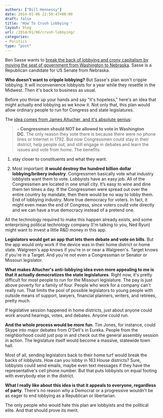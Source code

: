 ```yaml
---
authors: ["Bill Hennessy"]
date: 2014-01-06 22:59:47+00:00
draft: false
title: 'How To Crush Lobbying '
layout: blog
url: /2014/01/06/crush-lobbying/
categories:
- Politics
type: "post"
---
```


Ben Sasse wants to [break the back of lobbying and crony capitalism by moving the seat of government from Washington to Nebraska](https://www.businessinsider.com/ben-sasse-move-capital-to-nebraska-2014-1). Sasse is a Republican candidate for US Senate from Nebraska.

**Who doesn't want to cripple lobbying?** But Sasse's plan won't cripple lobbying. It will inconvenience lobbyists for a year while they resettle in the Midwest. Then it's back to business as usual.

Before you throw up your hands and say "it's hopeless," here's an idea that might actually end lobbying as we know it. Not only that, this plan would allow ordinary people to run for Congress and state legislatures.

The [idea comes from James Altucher, and it's absolute genius](https://www.jamesaltucher.com/2013/06/why-im-not-running-for-congress/):


> **- Congressmen should NOT be allowed to vote in Washington DC.** The only reason they vote there is because there were no phone lines or Internet in 1792. But now Congressmen could stay in their district, help people out, and still engage in debates and learn the issues and vote from home. The benefits:

1. stay closer to constituents and what they want.

2. Most important: **it would destroy the hundred billion dollar lobbying/bribery industry**. Congressmen basically vote what industry lobbyists want them to vote. Lobbyists have an easy job. All of the Congressmen are located in one small city. It’s easy to wine and dine them ten times a day. If the Congressmen were spread out over the entire country by mandate, then there would be no way to lobby them. End of lobbying industry. More true democracy for voters. In fact, it might even mean the end of Congress, since voters could vote directly and we can have a true democracy instead of a pretend one.


All the technology required to make this happen already exists, and some enterprising political technology company (I'm talking to you, Ned Ryun) might want to invest a little R&D money in this app.

**Legislators would get an app that lets them debate and vote on bills**. But the app would only work if the device was in their home district or home state. Walgreen's app knows if you're in or near a Walgreen's. Target knows if you're in a Target. And you're not even a Congressman or Senator or Missouri legislator.

**What makes Altucher's anti-lobbying idea even more appealing to me is that it actually democratizes the state legislatures**. Right now, it's pretty difficult for most people to run for the Missouri legislature. The pay is just above poverty for a family of four. People who work for a company can't really run. That limits the pool of possible legislators to young people with outside means of support, lawyers, financial planners, writers, and retirees, pretty much.

If legislative session happened in home districts, just about anyone could work around hearings, votes, and debates. Anyone could run.

**And the whole process would be more fun**. Tim Jones, for instance, could Skype into major debates from O'Dell's in Eureka. People from the neighborhood could just pop in and check out the general assembly session in action. The legislature itself would become a massive, statewide town hall.

Most of all, sending legislators back to their home turf would break the backs of lobbyists. How can you lobby in 163 House districts? Sure, lobbyists could send emails, maybe even text messages if they have the representative's cell phone number. But that puts lobbyists on equal footing with everybody else in the district.

**What I really like about this idea is that it appeals to everyone, regardless of party**. There's no reason why a Democrat or a progressive wouldn't be as eager to end lobbying as a Republican or libertarian.

The only people who would hate this plan are lobbyists and the political elite. And that should prove its merit.
